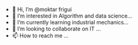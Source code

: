 - 👋 Hi, I’m @moktar frigui
- 👀 I’m interested in Algorithm and data science...
- 🌱 I’m currently learning industrial mechanics...
- 💞️ I’m looking to collaborate on IT ...
- 📫 How to reach me ...

<!---
maikfrigui/maikfrigui is a ✨ special ✨ repository because its `README.md` (this file) appears on your GitHub profile.
You can click the Preview link to take a look at your changes.
--->
